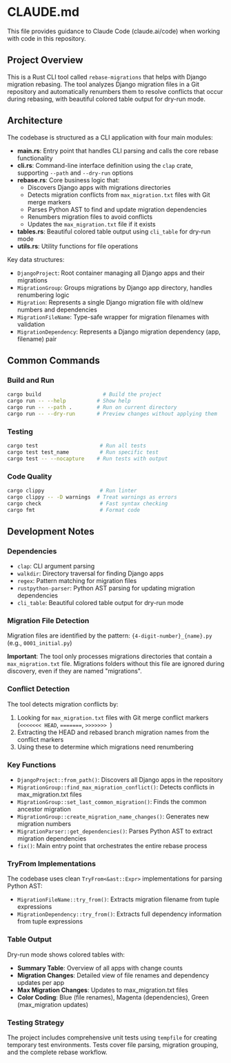 # CLAUDE.md

This file provides guidance to Claude Code (claude.ai/code) when working with code in this repository.

## Project Overview

This is a Rust CLI tool called `rebase-migrations` that helps with Django migration rebasing. The tool analyzes Django migration files in a Git repository and automatically renumbers them to resolve conflicts that occur during rebasing, with beautiful colored table output for dry-run mode.

## Architecture

The codebase is structured as a CLI application with four main modules:

- **main.rs**: Entry point that handles CLI parsing and calls the core rebase functionality
- **cli.rs**: Command-line interface definition using the `clap` crate, supporting `--path` and `--dry-run` options
- **rebase.rs**: Core business logic that:
  - Discovers Django apps with migrations directories
  - Detects migration conflicts from `max_migration.txt` files with Git merge markers
  - Parses Python AST to find and update migration dependencies
  - Renumbers migration files to avoid conflicts
  - Updates the `max_migration.txt` file if it exists
- **tables.rs**: Beautiful colored table output using `cli_table` for dry-run mode
- **utils.rs**: Utility functions for file operations

Key data structures:
- `DjangoProject`: Root container managing all Django apps and their migrations
- `MigrationGroup`: Groups migrations by Django app directory, handles renumbering logic
- `Migration`: Represents a single Django migration file with old/new numbers and dependencies
- `MigrationFileName`: Type-safe wrapper for migration filenames with validation
- `MigrationDependency`: Represents a Django migration dependency (app, filename) pair

## Common Commands

### Build and Run
```bash
cargo build                    # Build the project
cargo run -- --help          # Show help
cargo run -- --path .        # Run on current directory
cargo run -- --dry-run       # Preview changes without applying them
```

### Testing
```bash
cargo test                    # Run all tests
cargo test test_name          # Run specific test
cargo test -- --nocapture    # Run tests with output
```

### Code Quality
```bash
cargo clippy                  # Run linter
cargo clippy -- -D warnings  # Treat warnings as errors
cargo check                   # Fast syntax checking
cargo fmt                     # Format code
```

## Development Notes

### Dependencies
- `clap`: CLI argument parsing
- `walkdir`: Directory traversal for finding Django apps
- `regex`: Pattern matching for migration files
- `rustpython-parser`: Python AST parsing for updating migration dependencies
- `cli_table`: Beautiful colored table output for dry-run mode

### Migration File Detection
Migration files are identified by the pattern: `{4-digit-number}_{name}.py` (e.g., `0001_initial.py`)

**Important**: The tool only processes migrations directories that contain a `max_migration.txt` file. Migrations folders without this file are ignored during discovery, even if they are named "migrations".

### Conflict Detection
The tool detects migration conflicts by:
1. Looking for `max_migration.txt` files with Git merge conflict markers (`<<<<<<< HEAD`, `=======`, `>>>>>>> `)
2. Extracting the HEAD and rebased branch migration names from the conflict markers
3. Using these to determine which migrations need renumbering

### Key Functions
- `DjangoProject::from_path()`: Discovers all Django apps in the repository
- `MigrationGroup::find_max_migration_conflict()`: Detects conflicts in max_migration.txt files
- `MigrationGroup::set_last_common_migration()`: Finds the common ancestor migration
- `MigrationGroup::create_migration_name_changes()`: Generates new migration numbers
- `MigrationParser::get_dependencies()`: Parses Python AST to extract migration dependencies
- `fix()`: Main entry point that orchestrates the entire rebase process

### TryFrom Implementations
The codebase uses clean `TryFrom<&ast::Expr>` implementations for parsing Python AST:
- `MigrationFileName::try_from()`: Extracts migration filename from tuple expressions
- `MigrationDependency::try_from()`: Extracts full dependency information from tuple expressions

### Table Output
Dry-run mode shows colored tables with:
- **Summary Table**: Overview of all apps with change counts
- **Migration Changes**: Detailed view of file renames and dependency updates per app
- **Max Migration Changes**: Updates to max_migration.txt files
- **Color Coding**: Blue (file renames), Magenta (dependencies), Green (max_migration updates)

### Testing Strategy
The project includes comprehensive unit tests using `tempfile` for creating temporary test environments. Tests cover file parsing, migration grouping, and the complete rebase workflow.